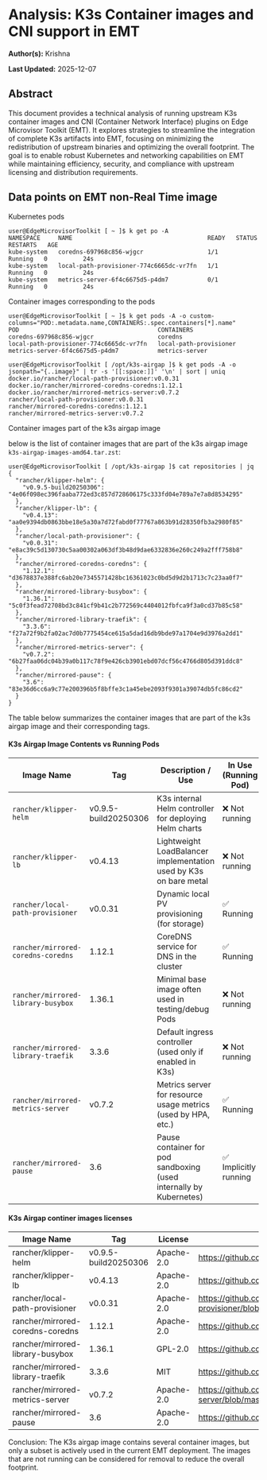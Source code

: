 # Analysis: K3s Container images and CNI support in EMT

**Author(s):** Krishna

**Last Updated:** 2025-12-07

## Abstract

This document provides a technical analysis of running upstream K3s container images and CNI (Container Network Interface)
plugins on Edge Microvisor Toolkit (EMT). It explores strategies to streamline the integration of complete K3s artifacts
into EMT, focusing on minimizing the redistribution of upstream binaries and optimizing the overall footprint. The goal is
to enable robust Kubernetes and networking capabilities on EMT while maintaining efficiency, security, and
compliance with upstream licensing and distribution requirements.

## Data points on EMT non-Real Time image

Kubernetes pods

```shell
user@EdgeMicrovisorToolkit [ ~ ]$ k get po -A
NAMESPACE     NAME                                      READY   STATUS    RESTARTS   AGE
kube-system   coredns-697968c856-wjgcr                  1/1     Running   0          24s
kube-system   local-path-provisioner-774c6665dc-vr7fn   1/1     Running   0          24s
kube-system   metrics-server-6f4c6675d5-p4dm7           0/1     Running   0          24s
```

Container images corresponding to the pods

```shell
user@EdgeMicrovisorToolkit [ ~ ]$ k get pods -A -o custom-columns="POD:.metadata.name,CONTAINERS:.spec.containers[*].name"
POD                                       CONTAINERS
coredns-697968c856-wjgcr                  coredns
local-path-provisioner-774c6665dc-vr7fn   local-path-provisioner
metrics-server-6f4c6675d5-p4dm7           metrics-server
```

```shell
user@EdgeMicrovisorToolkit [ /opt/k3s-airgap ]$ k get pods -A -o jsonpath="{..image}" | tr -s '[[:space:]]' '\n' | sort | uniq
docker.io/rancher/local-path-provisioner:v0.0.31
docker.io/rancher/mirrored-coredns-coredns:1.12.1
docker.io/rancher/mirrored-metrics-server:v0.7.2
rancher/local-path-provisioner:v0.0.31
rancher/mirrored-coredns-coredns:1.12.1
rancher/mirrored-metrics-server:v0.7.2
```

Container images part of the k3s airgap image

below is the list of container images that are part of the k3s airgap image `k3s-airgap-images-amd64.tar.zst`:

```shell
user@EdgeMicrovisorToolkit [ /opt/k3s-airgap ]$ cat repositories | jq
{
  "rancher/klipper-helm": {
    "v0.9.5-build20250306": "4e06f098ec396faaba772ed3c857d728606175c333fd04e789a7e7a8d8534295"
  },
  "rancher/klipper-lb": {
    "v0.4.13": "aa0e9394db0863bbe18e5a30a7d72fabd0f77767a863b91d28350fb3a2980f85"
  },
  "rancher/local-path-provisioner": {
    "v0.0.31": "e8ac39c5d130730c5aa00302a063df3b48d9dae6332836e260c249a2fff758b8"
  },
  "rancher/mirrored-coredns-coredns": {
    "1.12.1": "d3678837e388fc6ab20e7345571428bc16361023c0bd5d9d2b1713c7c23aa0f7"
  },
  "rancher/mirrored-library-busybox": {
    "1.36.1": "5c0f3fead72708bd3c841cf9b41c2b772569c4404012fbfca9f3a0cd37b85c58"
  },
  "rancher/mirrored-library-traefik": {
    "3.3.6": "f27a72f9b2fa02ac7d0b7775454ce615a5dad16db9bde97a1704e9d3976a2dd1"
  },
  "rancher/mirrored-metrics-server": {
    "v0.7.2": "6b27faa06dc04b39a0b117c78f9e426cb3901ebd07dcf56c4766d805d391ddc8"
  },
  "rancher/mirrored-pause": {
    "3.6": "83e36d6cc6a9c77e200396b5f8bffe3c1a45ebe2093f9301a39074db5fc86cd2"
  }
}
```

The table below summarizes the container images that are part of the k3s airgap image and their corresponding tags.

#### K3s Airgap Image Contents vs Running Pods

| Image Name                         | Tag                  | Description / Use                                                  | In Use (Running Pod)     |
| ----------------------------------- | -------------------- | ------------------------------------------------------------------ | ------------------------ |
| `rancher/klipper-helm`              | v0.9.5-build20250306 | K3s internal Helm controller for deploying Helm charts             | ❌ Not running           |
| `rancher/klipper-lb`                | v0.4.13              | Lightweight LoadBalancer implementation used by K3s on bare metal  | ❌ Not running           |
| `rancher/local-path-provisioner`    | v0.0.31              | Dynamic local PV provisioning (for storage)                        | ✅ Running               |
| `rancher/mirrored-coredns-coredns`  | 1.12.1               | CoreDNS service for DNS in the cluster                             | ✅ Running               |
| `rancher/mirrored-library-busybox`  | 1.36.1               | Minimal base image often used in testing/debug Pods                | ❌ Not running           |
| `rancher/mirrored-library-traefik`  | 3.3.6                | Default ingress controller (used only if enabled in K3s)           | ❌ Not running           |
| `rancher/mirrored-metrics-server`   | v0.7.2               | Metrics server for resource usage metrics (used by HPA, etc.)      | ✅ Running               |
| `rancher/mirrored-pause`            | 3.6                  | Pause container for pod sandboxing (used internally by Kubernetes) | ✅ Implicitly running    |

#### K3s Airgap continer images licenses

| Image Name                         | Tag                  | License      | License Link                                                                                  |
|-------------------------------------|----------------------|--------------|----------------------------------------------------------------------------------------------|
| rancher/klipper-helm                | v0.9.5-build20250306 | Apache-2.0   | https://github.com/k3s-io/klipper-helm/blob/master/LICENSE                                   |
| rancher/klipper-lb                  | v0.4.13              | Apache-2.0   | https://github.com/k3s-io/klipper-lb/blob/master/LICENSE                                     |
| rancher/local-path-provisioner      | v0.0.31              | Apache-2.0   | https://github.com/rancher/local-path-provisioner/blob/master/LICENSE                        |
| rancher/mirrored-coredns-coredns    | 1.12.1               | Apache-2.0   | https://github.com/coredns/coredns/blob/master/LICENSE                                       |
| rancher/mirrored-library-busybox    | 1.36.1               | GPL-2.0      | https://github.com/mirror/busybox/blob/master/LICENSE                                        |
| rancher/mirrored-library-traefik    | 3.3.6                | MIT          | https://github.com/traefik/traefik/blob/master/LICENSE.md                                    |
| rancher/mirrored-metrics-server     | v0.7.2               | Apache-2.0   | https://github.com/kubernetes-sigs/metrics-server/blob/master/LICENSE                        |
| rancher/mirrored-pause              | 3.6                  | Apache-2.0   | https://github.com/kubernetes/kubernetes/blob/master/LICENSE   

Conclusion: The K3s airgap image contains several container images, but only a subset is actively used in the current EMT deployment. The images that are not running can be considered for removal to reduce the overall footprint.
